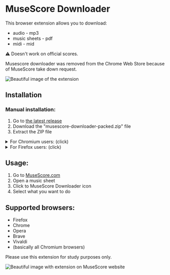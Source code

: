 # MuseScore Downloader

This browser extension allows you to download:
* audio - mp3
* music sheets - pdf
* midi - mid

⚠️ Doesn't work on official scores.

Musescore downloader was removed from the Chrome Web Store because of MuseScore take down request.

<img src="https://raw.githubusercontent.com/ingui-n/musescore-downloader/master/screenshots/extension.png" alt="Beautiful image of the extension"/>

## Installation
### Manual installation:
1. Go to [the latest release](https://github.com/ingui-n/musescore-downloader/releases/latest)
2. Download the "musescore-downloader-packed.zip" file
3. Extract the ZIP file

<details>
  <summary>For Chromium users: (click)</summary>

4. Go to the browser addon manager [chrome://extensions/](chrome://extensions/)
5. Enable "Developer mode" (at the top right)
6. Click on "Load unpacked" button and select a directory with previously extracted files
7. That's it! Extension is now ready to use 🎉
</details>

<details>
  <summary>For Firefox users: (click)</summary>

4. Go to the Firefox addons debugger [about:debugging#/runtime/this-firefox](about:debugging#/runtime/this-firefox)
5. Click on "Load Temporary Add-on" button and select the `manifest.json` file from previously extracted directory
6. That's it! Extension is now ready to use 🎉
</details>

<!--
### Automatic Installation:
⚠️ Successfully tested only on Opera 94.0.4606.38, it may not work on every browser ⚠️
1. Download the extension from [Crx4Chrome](https://f6.crx4chrome.com/crx.php?i=nnekmplngdkmmgaoinpoahbikhfiedgj&v=0.4.1)
2. Click on "Go to Extensions" and then click to "Install" the extension
-->


## Usage:
1. Go to [MuseScore.com](https://musescore.com/)
2. Open a music sheet
3. Click to MuseScore Downloader icon
4. Select what you want to do

## Supported browsers:
* Firefox
* Chrome
* Opera
* Brave
* Vivaldi
* (basically all Chromium browsers)

Please use this extension for study purposes only.

<img src="https://raw.githubusercontent.com/ingui-n/musescore-downloader/master/screenshots/screenshot.png" alt="Beautiful image with extension on MuseScore website"/>
